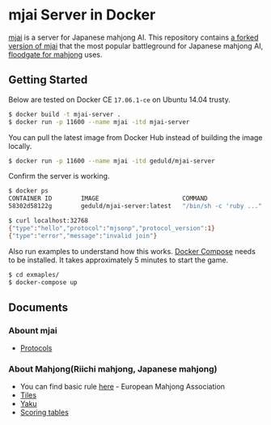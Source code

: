 # mjai Server in Docker

[mjai](http://gimite.net/pukiwiki/index.php?Mjai%20%E9%BA%BB%E9%9B%80AI%E5%AF%BE%E6%88%A6%E3%82%B5%E3%83%BC%E3%83%90) is a server for Japanese mahjong AI. This repository contains [a forked version of mjai](https://github.com/mahjong-server/mahjong-server) that the most popular battleground for Japanese mahjong AI, [floodgate for mahjong](http://mjai.hocha.org/) uses.

## Getting Started

Below are tested on Docker CE `17.06.1-ce` on Ubuntu 14.04 trusty.

```bash
$ docker build -t mjai-server .
$ docker run -p 11600 --name mjai -itd mjai-server 
```

You can pull the latest image from Docker Hub instead of building the image locally. 

```bash
$ docker run -p 11600 --name mjai -itd geduld/mjai-server
```
Confirm the server is working.

```bash
$ docker ps
CONTAINER ID        IMAGE                       COMMAND                  CREATED             STATUS              PORTS                      NAMES
58302d58122g        geduld/mjai-server:latest   "/bin/sh -c 'ruby ..."   1 minutes ago       Up 2 minutes        0.0.0.0:32768->11600/tcp   mjai

$ curl localhost:32768
{"type":"hello","protocol":"mjsonp","protocol_version":1}
{"type":"error","message":"invalid join"}
```

Also run examples to understand how this works. [Docker Compose](https://docs.docker.com/compose/) needs to be installed. It takes approximately 5 minutes to start the game.

```bash
$ cd exmaples/
$ docker-compose up 
```

## Documents

### Abount mjai

* [Protocols](docs/protocols.md)

### About Mahjong(Riichi mahjong, Japanese mahjong)

* You can find basic rule [here](http://mahjong-europe.org/) - European Mahjong Association
* [Tiles](docs/tiles.md)
* [Yaku](docs/yaku.md)
* [Scoring tables](docs/scoring_tables.md)
